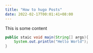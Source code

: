 ```yaml
---
title: "How to hugo Posts"
date: 2022-02-17T00:01:41+08:00
---
```


This is some content

```java
public staic void main(String[] args){
    System.out.println("Hello World");
}
```
